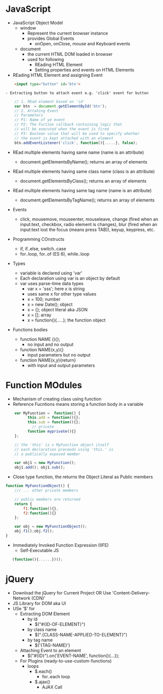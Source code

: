 # JavaScript
- JavaScript Object Model
    - window
        - Represent the current browser instance
        - provides Global Events
            - onOpen, onClose, mouse and Keyboard events 
    - document
        - the current HTML DOM loaded in browser
        - used for following
            - REading HTML Element
            - Setting properties and events on HTML Elements
- REading HTML Element and assigning Event

````html
    <input type="button" id='btn'>
````
    - Extracting button to attach event e.g. 'click' event for button
````javascript
    // 1. REad element based on 'id'
    var btn  = document.getElementById('btn');
    // 2. Attahing Event
    // Parameters 
    // P1: Name of ye event
    // P2: The Fuction callback containing logic that
    // will be executed when the event is fired
    // P3: Boolean value that will be used to specify whether
    // the event is kept attached with an element  
    btn.addEventListener('click', function(){.....}, false);

````

- REad multiple elements having same name (name is an attribute)
    - document.getElementsByName(); returns an array of elements

- REad multiple elements having same class name (class is an attribute)
    - document.getElementsByClass(); returns an array of elements

- REad multiple elements having same tag name (name is an attribute)
    - document.getElementsByTagName(); returns an array of elements

- Events
    - click, mousemove, mouseenter, mouseleave, change (fired when an input:text, checkbox, radio element is changes), blur  (fired when an input:text lost the focus (means press TAB)), keyup, keypress, etc.

- Programming COnstructs     
    - if, if..else, switch..case
    - for..loop, for..of (ES 6), while..loop
- Types
    - variable is declared using 'var'
    - Each declaration using var is an object by default
    - var uses parse-time data types
        - var x = 'sss'; here x is string
        - uses same x for other type values
        - x = 100; number
        - x = new Date(); object
        - x = {}; object literal aka JSON
        - x = []; array
        - x = function(){.....}; the function object
- Functions bodies
    - function NAME (){};
        - no input and no output
    - function NAME(x,y){}
        - input parameters but no output
    - function NAME(x,y){return}
        - with input and output parameters
# Function MOdules
- Mechanism of creating class using function
- Reference Fucntions means storing a function body in a variable

````javascript
    var MyFunction =  function() {
          this.add = function(){};
          this.sub = function(){};  
            // private
          function myprivate(){}
    };

    // the 'this' is s MyFunction object itself
    // each declaration preceeds using 'this.' is
    // a publically exposed member

    var obj1 = new MyFunction();
    obj1.add(); obj1.sub();


````

- Close type function, the returns the Object Literal as Public members

````javascript
function MyFunctionObject() {
    /// ... other private members

    // public members are returned
    return {
        f1:function(){},
        f2:function(){}
    };

    var obj = new MyFunctionObject();
    obj.f1();obj.f2();
}
````
- Immediately Invoked Function Expression (IIFE)
    - Self-Executable JS
````javascript
   (function(){......})();
````

# jQuery
- Download the jQuery for Current Project OR Use 'Content-Delivery-Network (CDN)'
- JS Library for DOM aka UI
- USe '$' for 
    - Extracting DOM Element
        - by id
            - $("#{ID-OF-ELEMENT}")
        - by class name
            - $(".{CLASS-NAME-APPLIED-TO-ELEMENT}")    
        - by tag name
            - $('{TAG-NAME}')     
    - Attaching Event to an element
        - $("#{ID}").on('EVENT-NAME', function(){...});
    - For Plugins (ready-to-use-custom-functions)
        - loops
            - $.each()
                - for..each loop
            - $.ajax()
                - AJAX Call    



 
